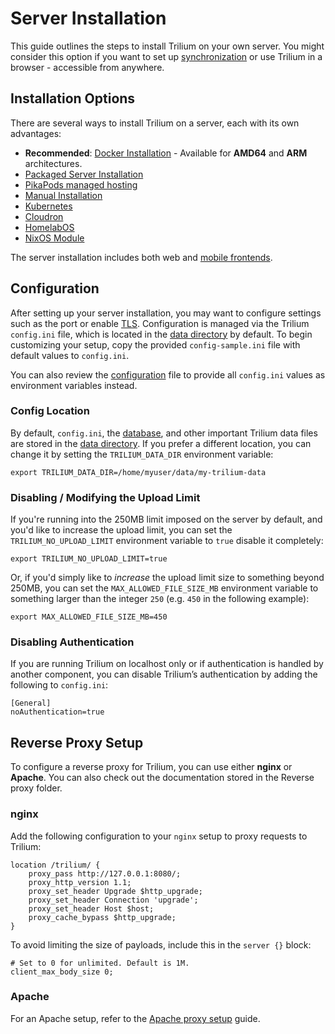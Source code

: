 # Server Installation
This guide outlines the steps to install Trilium on your own server. You might consider this option if you want to set up [synchronization](Synchronization.md) or use Trilium in a browser - accessible from anywhere.

## Installation Options

There are several ways to install Trilium on a server, each with its own advantages:

*   **Recommended**: [Docker Installation](Server%20Installation/1.%20Installing%20the%20server/Using%20Docker.md) - Available for **AMD64** and **ARM** architectures.
*   [Packaged Server Installation](Server%20Installation/1.%20Installing%20the%20server/Packaged%20version%20for%20Linux.md)
*   [PikaPods managed hosting](https://www.pikapods.com/pods?run=trilium-next)
*   [Manual Installation](Server%20Installation/1.%20Installing%20the%20server/Manually.md)
*   [Kubernetes](Server%20Installation/1.%20Installing%20the%20server/Using%20Kubernetes.md)
*   [Cloudron](https://www.cloudron.io/store/com.github.trilium.cloudronapp.html)
*   [HomelabOS](https://homelabos.com/docs/software/trilium/)
*   [NixOS Module](Server%20Installation/1.%20Installing%20the%20server/On%20NixOS.md)

The server installation includes both web and [mobile frontends](Mobile%20Frontend.md).

## Configuration

After setting up your server installation, you may want to configure settings such as the port or enable [TLS](Server%20Installation/TLS%20Configuration.md). Configuration is managed via the Trilium `config.ini` file, which is located in the [data directory](Data%20directory.md) by default. To begin customizing your setup, copy the provided `config-sample.ini` file with default values to `config.ini`.

You can also review the [configuration](../Advanced%20Usage/Configuration%20\(config.ini%20or%20e.md) file to provide all `config.ini` values as environment variables instead.

### Config Location

By default, `config.ini`, the [database](../Advanced%20Usage/Database.md), and other important Trilium data files are stored in the [data directory](Data%20directory.md). If you prefer a different location, you can change it by setting the `TRILIUM_DATA_DIR` environment variable:

```
export TRILIUM_DATA_DIR=/home/myuser/data/my-trilium-data
```

### Disabling / Modifying the Upload Limit

If you're running into the 250MB limit imposed on the server by default, and you'd like to increase the upload limit, you can set the `TRILIUM_NO_UPLOAD_LIMIT` environment variable to `true` disable it completely:

```
export TRILIUM_NO_UPLOAD_LIMIT=true 
```

Or, if you'd simply like to _increase_ the upload limit size to something beyond 250MB, you can set the `MAX_ALLOWED_FILE_SIZE_MB` environment variable to something larger than the integer `250` (e.g. `450` in the following example):

```
export MAX_ALLOWED_FILE_SIZE_MB=450
```

### Disabling Authentication

If you are running Trilium on localhost only or if authentication is handled by another component, you can disable Trilium’s authentication by adding the following to `config.ini`:

```
[General]
noAuthentication=true
```

## Reverse Proxy Setup

To configure a reverse proxy for Trilium, you can use either **nginx** or **Apache**. You can also check out the documentation stored in the Reverse proxy folder.

### nginx

Add the following configuration to your `nginx` setup to proxy requests to Trilium:

```
location /trilium/ {
    proxy_pass http://127.0.0.1:8080/;
    proxy_http_version 1.1;
    proxy_set_header Upgrade $http_upgrade;
    proxy_set_header Connection 'upgrade';
    proxy_set_header Host $host;
    proxy_cache_bypass $http_upgrade;
}
```

To avoid limiting the size of payloads, include this in the `server {}` block:

```
# Set to 0 for unlimited. Default is 1M.
client_max_body_size 0;
```

### Apache

For an Apache setup, refer to the [Apache proxy setup](Server%20Installation/2.%20Reverse%20proxy/Apache.md) guide.